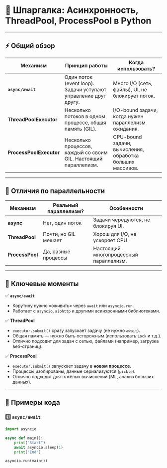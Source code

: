 # 🐍 Шпаргалка: Асинхронность, ThreadPool, ProcessPool в Python

---

## ⚡ Общий обзор

| Механизм               | Принцип работы                                                      | Когда использовать?                               |
|------------------------|---------------------------------------------------------------------|---------------------------------------------------|
| **`async/await`**      | Один поток (event loop). Задачи уступают управление друг другу.     | Много I/O (сеть, файлы), UI, не блокирует поток. |
| **ThreadPoolExecutor** | Несколько потоков в одном процессе, общая память (GIL).             | I/O-bound задачи, когда нужен параллелизм ожидания. |
| **ProcessPoolExecutor**| Несколько процессов, каждый со своим GIL. Настоящий параллелизм.    | CPU-bound задачи, вычисления, обработка больших массивов. |

---

## 🔎 Отличия по параллельности

| Механизм         | Реальный параллелизм?      | Особенности                                     |
|------------------|----------------------------|-------------------------------------------------|
| **async**        | Нет, один поток            | Задачи чередуются, не блокируя UI.              |
| **ThreadPool**   | Почти, но GIL мешает       | Хорош для I/O, не ускоряет CPU.                 |
| **ProcessPool**  | Да, разные процессы        | Настоящий многопроцессный параллелизм.          |

---

## 🚀 Ключевые моменты

✅ **`async/await`**  
- Корутину нужно «оживить» через `await` или `asyncio.run`.  
- Работает с `asyncio`, `aiohttp` и другими асинхронными библиотеками.

✅ **ThreadPool**  
- `executor.submit()` сразу запускает задачу (не нужно `await`).  
- Общая память — нужно быть осторожным (использовать `Lock` и т.д.).  
- Отлично подходит для задач с сетью, файлами (например, загрузка веб-страниц).

✅ **ProcessPool**  
- `executor.submit()` запускает задачу в **новом процессе**.  
- Процессы изолированы, данные сериализуются (`pickle`).  
- Отлично подходит для тяжёлых вычислений (ML, анализ больших данных).

---

## 🧩 Примеры кода

### 1️⃣ `async/await`

```python
import asyncio

async def main():
    print("Start")
    await asyncio.sleep(1)
    print("End")

asyncio.run(main())
